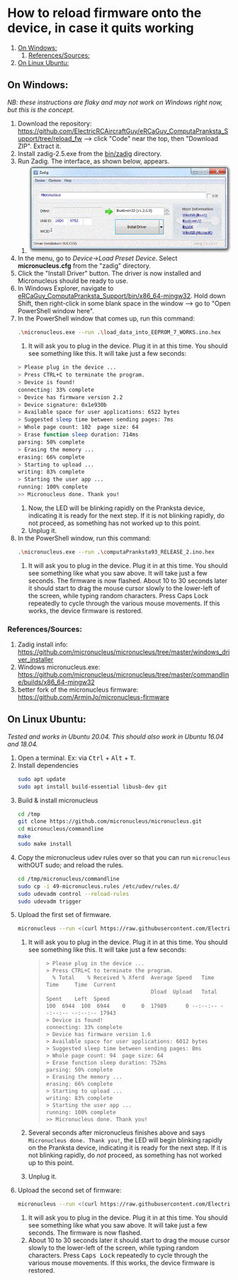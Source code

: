 
# How to reload firmware onto the device, in case it quits working

<!-- MarkdownTOC -->

1. [On Windows:](#on-windows)
    1. [References/Sources:](#referencessources)
1. [On Linux Ubuntu:](#on-linux-ubuntu)

<!-- /MarkdownTOC -->


<a id="on-windows"></a>
## On Windows:
_NB: these instructions are flaky and may not work on Windows right now, but this is the concept._

1. Download the repository: https://github.com/ElectricRCAircraftGuy/eRCaGuy_ComputaPranksta_Support/tree/reload_fw --> click "Code" near the top, then "Download ZIP". Extract it.
1. Install zadig-2.5.exe from the [bin/zadig](zadig) directory.
1. Run Zadig. The interface, as shown below, appears.
    1. ![](zadig/zadig_screenshot.gif)
1. In the menu, go to *Device->Load Preset Device*.  Select **micronucleus.cfg** from the "zadig" directory.
1. Click the "Install Driver" button. The driver is now installed and Micronucleus should be ready to use. 
1. In Windows Explorer, navigate to [eRCaGuy_ComputaPranksta_Support/bin/x86_64-mingw32](x86_64-mingw32). Hold down Shift, then right-click in some blank space in the window --> go to "Open PowerShell window here".
1. In the PowerShell window that comes up, run this command: 
    ```bash
    .\micronucleus.exe --run .\load_data_into_EEPROM_7_WORKS.ino.hex
    ````
    1. It will ask you to plug in the device. Plug it in at this time. You should see something like this. It will take just a few seconds:
    ```bash
    > Please plug in the device ... 
    > Press CTRL+C to terminate the program.
    > Device is found!
    connecting: 33% complete
    > Device has firmware version 2.2
    > Device signature: 0x1e930b 
    > Available space for user applications: 6522 bytes
    > Suggested sleep time between sending pages: 7ms
    > Whole page count: 102  page size: 64
    > Erase function sleep duration: 714ms
    parsing: 50% complete
    > Erasing the memory ...
    erasing: 66% complete
    > Starting to upload ...
    writing: 83% complete
    > Starting the user app ...
    running: 100% complete
    >> Micronucleus done. Thank you!
    ```
    1. Now, the LED will be blinking rapidly on the Pranksta device, indicating it is ready for the next step. If it is not blinking rapidly, do not proceed, as something has not worked up to this point. 
    1. Unplug it.
1. In the PowerShell window, run this command: 
    ```bash
    .\micronucleus.exe --run .\computaPranksta93_RELEASE_2.ino.hex
    ``` 
    1. It will ask you to plug in the device. Plug it in at this time. You should see something like what you saw above. It will take just a few seconds. The firmware is now flashed. About 10 to 30 seconds later it should start to drag the mouse cursor slowly to the lower-left of the screen, while typing random characters. Press Caps Lock repeatedly to cycle through the various mouse movements. If this works, the device firmware is restored.



<a id="referencessources"></a>
### References/Sources:
1. Zadig install info: https://github.com/micronucleus/micronucleus/tree/master/windows_driver_installer
1. Windows micronucleus.exe: https://github.com/micronucleus/micronucleus/tree/master/commandline/builds/x86_64-mingw32 
1. better fork of the micronucleus firmware: https://github.com/ArminJo/micronucleus-firmware


<a id="on-linux-ubuntu"></a>
## On Linux Ubuntu:

_Tested and works in Ubuntu 20.04. This should also work in Ubuntu 16.04 and 18.04._

1. Open a terminal. Ex: via <kbd>Ctrl</kbd> + <kbd>Alt</kbd> + <kbd>T</kbd>.
1. Install dependencies
    ```bash
    sudo apt update 
    sudo apt install build-essential libusb-dev git  
    ```
1. Build & install micronucleus
    ```bash
    cd /tmp
    git clone https://github.com/micronucleus/micronucleus.git
    cd micronucleus/commandline
    make
    sudo make install 
    ```
1. Copy the micronucleus udev rules over so that you can run `micronucleus` withOUT sudo; and reload the rules.
    ```bash
    cd /tmp/micronucleus/commandline
    sudo cp -i 49-micronucleus.rules /etc/udev/rules.d/
    sudo udevadm control --reload-rules
    sudo udevadm trigger
    ```
1. Upload the first set of firmware.
    ```bash
    micronucleus --run <(curl https://raw.githubusercontent.com/ElectricRCAircraftGuy/eRCaGuy_ComputaPranksta_Support/reload_fw/bin/x86_64-mingw32/load_data_into_EEPROM_7_WORKS.ino.hex)
    ````
    1. It will ask you to plug in the device. Plug it in at this time. You should see something like this. It will take just a few seconds:
        >     > Please plug in the device ... 
        >     > Press CTRL+C to terminate the program.
        >       % Total    % Received % Xferd  Average Speed   Time    Time     Time  Current
        >                                      Dload  Upload   Total   Spent    Left  Speed
        >     100  6944  100  6944    0     0  17989      0 --:--:-- --:--:-- --:--:-- 17943
        >     > Device is found!
        >     connecting: 33% complete
        >     > Device has firmware version 1.6
        >     > Available space for user applications: 6012 bytes
        >     > Suggested sleep time between sending pages: 8ms
        >     > Whole page count: 94  page size: 64
        >     > Erase function sleep duration: 752ms
        >     parsing: 50% complete
        >     > Erasing the memory ...
        >     erasing: 66% complete
        >     > Starting to upload ...
        >     writing: 83% complete
        >     > Starting the user app ...
        >     running: 100% complete
        >     >> Micronucleus done. Thank you!

    1. Several seconds after micronucleus finishes above and says `Micronucleus done. Thank you!`, the LED will begin blinking rapidly on the Pranksta device, indicating it is ready for the next step. If it is not blinking rapidly, do _not_ proceed, as something has not worked up to this point. 
    1. Unplug it.
1. Upload the second set of firmware:
    ```bash
    micronucleus --run <(curl https://raw.githubusercontent.com/ElectricRCAircraftGuy/eRCaGuy_ComputaPranksta_Support/reload_fw/bin/x86_64-mingw32/computaPranksta93_RELEASE_2.ino.hex)
    ``` 
    1. It will ask you to plug in the device. Plug it in at this time. You should see something like what you saw above. It will take just a few seconds. The firmware is now flashed. 
    1. About 10 to 30 seconds later it should start to drag the mouse cursor slowly to the lower-left of the screen, while typing random characters. Press <kbd>Caps Lock</kbd> repeatedly to cycle through the various mouse movements. If this works, the device firmware is restored.


<!--

----------

Old info (don't use this)

1. Download and install this Arduino IDE (Integrated Development Environment): https://downloads.arduino.cc/arduino-1.8.15-windows.exe. Be sure to install all components it comes with, including all drivers.
1. Open Arduino. Click "Allow access" if Windows Defender tries to block it.
1. Go to Tools -> Manage Libraries -> 

-->
